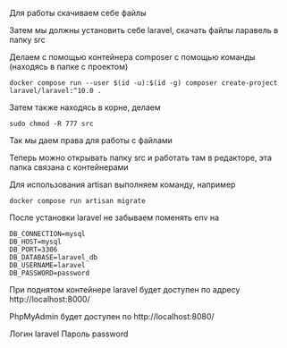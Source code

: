 Для работы скачиваем себе файлы

Затем мы должны установить себе laravel, скачать файлы ларавель в папку src

Делаем с помощью контейнера composer с помощью команды (находясь в папке с проектом)

```
docker compose run --user $(id -u):$(id -g) composer create-project laravel/laravel:^10.0 .
```

Затем также находясь в корне, делаем 
```
sudo chmod -R 777 src
```
Так мы даем права для работы с файлами

Теперь можно открывать папку src и работать там в редакторе, эта папка связана с контейнерами

Для использования artisan выполняем команду, например

```
docker compose run artisan migrate
```

После установки laravel не забываем поменять env на 
```
DB_CONNECTION=mysql
DB_HOST=mysql
DB_PORT=3306
DB_DATABASE=laravel_db
DB_USERNAME=laravel
DB_PASSWORD=password
```

При поднятом контейнере laravel будет доступен по адресу
http://localhost:8000/

PhpMyAdmin будет доступен по
http://localhost:8080/

Логин laravel
Пароль password